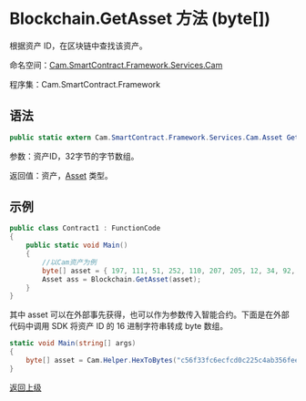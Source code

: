 # Blockchain.GetAsset 方法 (byte[])

根据资产 ID，在区块链中查找该资产。

命名空间：[Cam.SmartContract.Framework.Services.Cam](../../Cam.md)

程序集：Cam.SmartContract.Framework

## 语法

```c#
public static extern Cam.SmartContract.Framework.Services.Cam.Asset GetAsset(byte[] asset_id)
```

参数：资产ID，32字节的字节数组。

返回值：资产，[Asset](../Asset.md) 类型。

## 示例

```c#
public class Contract1 : FunctionCode
{
    public static void Main()
    {
        //以Cam资产为例
        byte[] asset = { 197, 111, 51, 252, 110, 207, 205, 12, 34, 92, 74, 179, 86, 254, 229, 147, 144, 175, 133, 96, 190, 14, 147, 15, 174, 190, 116, 166, 218, 255, 124, 155 };
        Asset ass = Blockchain.GetAsset(asset); 
    }
}
```

其中 asset 可以在外部事先获得，也可以作为参数传入智能合约。下面是在外部代码中调用 SDK 将资产 ID 的 16 进制字符串转成 byte 数组。

```c#
static void Main(string[] args)
{
    byte[] asset = Cam.Helper.HexToBytes("c56f33fc6ecfcd0c225c4ab356fee59390af8560be0e930faebe74a6daff7c9b");
}
```



[返回上级](../Blockchain.md)